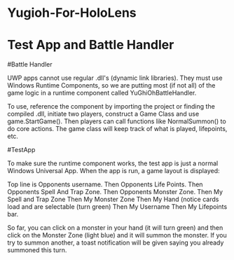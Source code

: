 # Yugioh-For-HoloLens
# Test App and Battle Handler

#Battle Handler

UWP apps cannot use regular .dll's (dynamic link libraries). They must use Windows Runtime Components, so we
are putting most (if not all) of the game logic in a runtime component called YuGhiOhBattleHandler.

To use, reference the component by importing the project or finding the compiled .dll, initiate two players,
construct a Game Class and use game.StartGame(). Then players can call functions like NormalSummon() to do
core actions. The game class will keep track of what is played, lifepoints, etc.



#TestApp

To make sure the runtime component works, the test app is just a normal Windows Universal App. When the app is run,
a game layout is displayed:

Top line is Opponents username.
Then Opponents Life Points.
Then Opponents Spell And Trap Zone.
Then Opponents Monster Zone.
Then My Spell and Trap Zone
Then My Monster Zone
Then My Hand (notice cards load and are selectable (turn green)
Then My Username
Then My Lifepoints bar.

So far, you can click on a monster in your hand (it will turn green) and then click on the Monster Zone (light blue)
and it will summon the monster. If you try to summon another, a toast notification will be given saying you already
summoned this turn.
